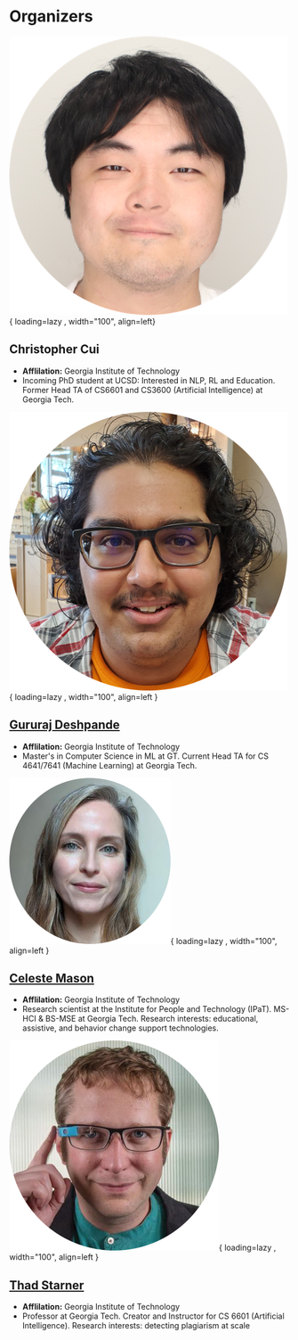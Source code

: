 # Organizers

![Chris Cui](assets/chris_cui.png){ loading=lazy , width="100", align=left}

## Christopher Cui

* **Afflilation:** Georgia Institute of Technology
* Incoming PhD student at UCSD: Interested in NLP, RL and Education. Former Head TA of CS6601 and CS3600 (Artificial Intelligence) at Georgia Tech.

![Gururaj Deshpande](assets/guru_deshpande.png){ loading=lazy , width="100", align=left }

## [Gururaj Deshpande](https://www.linkedin.com/in/gururaj-m-deshpande/)

* **Afflilation:** Georgia Institute of Technology
* Master's in Computer Science in ML at GT. Current Head TA for CS 4641/7641 (Machine Learning) at Georgia Tech.

![Chris Cui](assets/celeste_mason.png){ loading=lazy , width="100", align=left }

## [Celeste Mason](https://research.gatech.edu/celeste-mason)

* **Afflilation:** Georgia Institute of Technology
* Research scientist at the Institute for People and Technology (IPaT). MS-HCI & BS-MSE at Georgia Tech. Research interests: educational, assistive, and behavior change support technologies.

![Chris Cui](assets/thad_starner.png){ loading=lazy , width="100", align=left }

## [Thad Starner](https://sites.cc.gatech.edu/home/thad/)

* **Afflilation:** Georgia Institute of Technology
* Professor at Georgia Tech. Creator and Instructor for CS 6601 (Artificial Intelligence). Research interests: detecting plagiarism at scale

